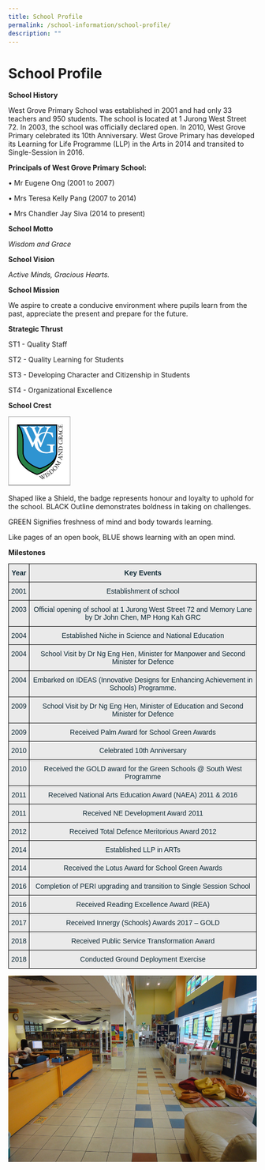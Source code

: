 ```yaml
---
title: School Profile
permalink: /school-information/school-profile/
description: ""
---
```

# School Profile

**School History**

West Grove Primary School was established in 2001 and had only 33 teachers and 950 students. The school is located at 1 Jurong West Street 72.  In 2003, the school was officially declared open.  In 2010, West Grove Primary celebrated its 10th Anniversary. West Grove Primary has developed its Learning for Life Programme (LLP) in the Arts in 2014 and transited to Single-Session in 2016.


**Principals of West Grove Primary School:**

•          Mr Eugene Ong (2001 to 2007)

•          Mrs Teresa Kelly Pang (2007 to 2014)

•          Mrs Chandler Jay Siva (2014 to present)

**School Motto**

*Wisdom and Grace*

**School Vision**

*Active Minds, Gracious Hearts.*

**School Mission**

We aspire to create a conducive environment where pupils learn from the past, appreciate the present and prepare for the future.


**Strategic Thrust**

ST1 - Quality Staff

ST2 - Quality Learning for Students

ST3 - Developing Character and Citizenship in Students

ST4 - Organizational Excellence

**School Crest**

<img src="/images/Until%202022_Pictures/School%20Crest.png" 
     style="width:25%">

Shaped like a Shield, the badge represents honour and loyalty to uphold for the school. BLACK Outline demonstrates boldness in taking on challenges.

GREEN Signifies freshness of mind and body towards learning.

Like pages of an open book, BLUE shows learning with an open mind.



**Milestones**

<style type="text/css">
.tg  {border-collapse:collapse;border-spacing:0;}
.tg td{border-color:black;border-style:solid;border-width:1px;font-family:Arial, sans-serif;font-size:14px;
  overflow:hidden;padding:10px 5px;word-break:normal;}
.tg th{border-color:black;border-style:solid;border-width:1px;font-family:Arial, sans-serif;font-size:14px;
  font-weight:normal;overflow:hidden;padding:10px 5px;word-break:normal;}
.tg .tg-cqbp{background-color:#EAEAEA;color:#0C2733;font-weight:bold;text-align:center;vertical-align:top}
.tg .tg-cxqu{background-color:#EAEAEA;color:#0C2733;text-align:center;vertical-align:top}
</style>
<table class="tg">
<thead>
  <tr>
    <th class="tg-cqbp">Year</th>
    <th class="tg-cqbp">Key Events</th>
  </tr>
</thead>
<tbody>
  <tr>
    <td class="tg-cxqu">2001</td>
    <td class="tg-cxqu">Establishment of school</td>
  </tr>
  <tr>
    <td class="tg-cxqu">2003</td>
    <td class="tg-cxqu">Official opening of school at 1 Jurong West Street 72 and Memory Lane by Dr John Chen, MP Hong Kah GRC</td>
  </tr>
  <tr>
    <td class="tg-cxqu">2004</td>
    <td class="tg-cxqu">Established Niche in Science and National Education</td>
  </tr>
  <tr>
    <td class="tg-cxqu">2004</td>
    <td class="tg-cxqu">School Visit by Dr Ng Eng Hen, Minister for Manpower and Second Minister for Defence</td>
  </tr>
  <tr>
    <td class="tg-cxqu">2004</td>
    <td class="tg-cxqu">Embarked on IDEAS (Innovative Designs for Enhancing Achievement in Schools) Programme.</td>
  </tr>
  <tr>
    <td class="tg-cxqu">2009</td>
    <td class="tg-cxqu">School Visit by Dr Ng Eng Hen, Minister of Education and Second Minister for Defence</td>
  </tr>
  <tr>
    <td class="tg-cxqu">2009</td>
    <td class="tg-cxqu">Received Palm Award for School Green Awards</td>
  </tr>
  <tr>
    <td class="tg-cxqu">2010</td>
    <td class="tg-cxqu">Celebrated 10th Anniversary</td>
  </tr>
  <tr>
    <td class="tg-cxqu">2010</td>
    <td class="tg-cxqu">Received the GOLD award for the Green Schools @ South West Programme</td>
  </tr>
  <tr>
    <td class="tg-cxqu">2011</td>
    <td class="tg-cxqu">Received National Arts Education Award (NAEA) 2011 &amp; 2016</td>
  </tr>
  <tr>
    <td class="tg-cxqu">2011</td>
    <td class="tg-cxqu">Received NE Development Award 2011</td>
  </tr>
  <tr>
    <td class="tg-cxqu">2012</td>
    <td class="tg-cxqu">Received Total Defence Meritorious Award 2012</td>
  </tr>
  <tr>
    <td class="tg-cxqu">2014</td>
    <td class="tg-cxqu">Established LLP in ARTs</td>
  </tr>
  <tr>
    <td class="tg-cxqu">2014</td>
    <td class="tg-cxqu">Received the Lotus Award for School Green Awards</td>
  </tr>
  <tr>
    <td class="tg-cxqu">2016</td>
    <td class="tg-cxqu">Completion of PERI upgrading and transition to Single Session School</td>
  </tr>
  <tr>
    <td class="tg-cxqu">2016</td>
    <td class="tg-cxqu">Received Reading Excellence Award (REA)</td>
  </tr>
  <tr>
    <td class="tg-cxqu">2017</td>
    <td class="tg-cxqu">Received Innergy (Schools) Awards 2017 – GOLD </td>
  </tr>
  <tr>
    <td class="tg-cxqu">2018</td>
    <td class="tg-cxqu">Received Public Service Transformation Award</td>
  </tr>
  <tr>
    <td class="tg-cxqu">2018</td>
    <td class="tg-cxqu">Conducted Ground Deployment Exercise</td>
  </tr>
</tbody>
</table>



![](/images/Until%202022_Pictures/School%20Profile%20%20%20Slider/School%20Profile%20-%2011.jpg)